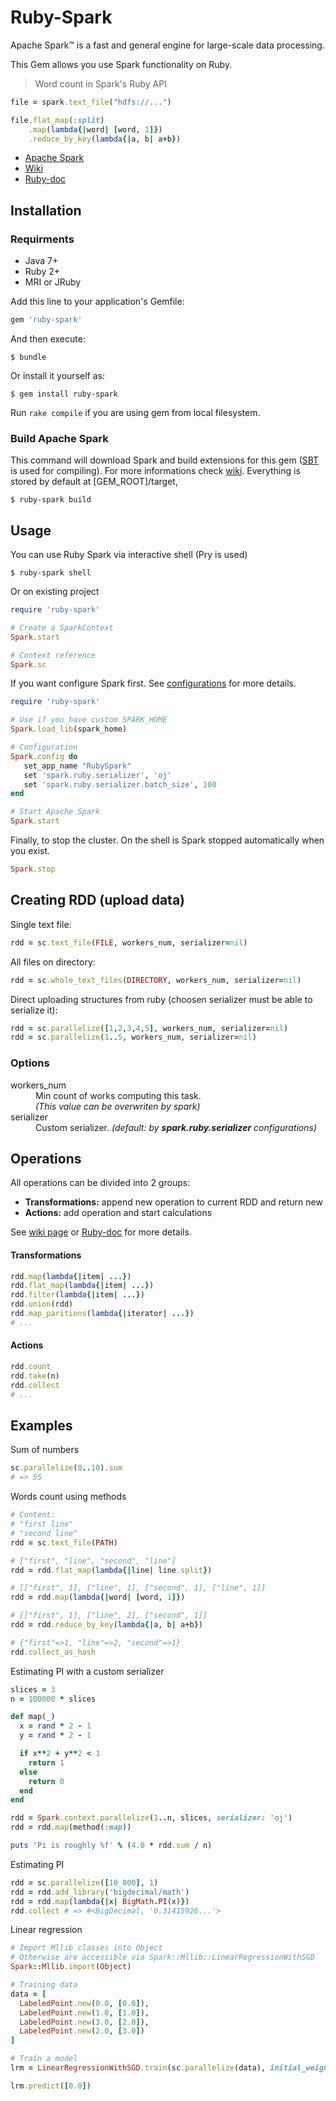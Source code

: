 # Ruby-Spark

Apache Spark™ is a fast and general engine for large-scale data processing.

This Gem allows you use Spark functionality on Ruby.

> Word count in Spark's Ruby API

```ruby
file = spark.text_file("hdfs://...")

file.flat_map(:split)
    .map(lambda{|word| [word, 1]})
    .reduce_by_key(lambda{|a, b| a+b})
```

- [Apache Spark](http://spark.apache.org)
- [Wiki](https://github.com/ondra-m/ruby-spark/wiki)
- [Ruby-doc](http://www.rubydoc.info/github/ondra-m/ruby-spark)

## Installation

### Requirments

- Java 7+
- Ruby 2+
- MRI or JRuby

Add this line to your application's Gemfile:

```ruby
gem 'ruby-spark'
```

And then execute:

```
$ bundle
```

Or install it yourself as:

```
$ gem install ruby-spark
```

Run `rake compile` if you are using gem from local filesystem.

### Build Apache Spark

This command will download Spark and build extensions for this gem ([SBT](ext/spark/build.sbt) is used for compiling). For more informations check [wiki](https://github.com/ondra-m/ruby-spark/wiki/Installation). Everything is stored by default at [GEM_ROOT]/target,

```
$ ruby-spark build
```

## Usage

You can use Ruby Spark via interactive shell (Pry is used)

```
$ ruby-spark shell
```

Or on existing project

```ruby
require 'ruby-spark'

# Create a SparkContext
Spark.start

# Context reference
Spark.sc
```

If you want configure Spark first. See [configurations](https://github.com/ondra-m/ruby-spark/wiki/Configuration) for more details.

```ruby
require 'ruby-spark'

# Use if you have custom SPARK_HOME
Spark.load_lib(spark_home)

# Configuration
Spark.config do
   set_app_name "RubySpark"
   set 'spark.ruby.serializer', 'oj'
   set 'spark.ruby.serializer.batch_size', 100
end

# Start Apache Spark
Spark.start
```

Finally, to stop the cluster. On the shell is Spark stopped automatically when you exist.

```ruby
Spark.stop
```



## Creating RDD (upload data)

Single text file:

```ruby
rdd = sc.text_file(FILE, workers_num, serializer=nil)
```

All files on directory:

```ruby
rdd = sc.whole_text_files(DIRECTORY, workers_num, serializer=nil)
```

Direct uploading structures from ruby (choosen serializer must be able to serialize it):

```ruby
rdd = sc.parallelize([1,2,3,4,5], workers_num, serializer=nil)
rdd = sc.parallelize(1..5, workers_num, serializer=nil)
```

### Options

<dl>
  <dt>workers_num</dt>
  <dd>
    Min count of works computing this task.<br>
    <i>(This value can be overwriten by spark)</i>
  </dd>

  <dt>serializer</dt>
  <dd>
    Custom serializer.
    <i>(default: by <b>spark.ruby.serializer</b> configurations)</i>
  </dd>
</dl>

## Operations

All operations can be divided into 2 groups:

- **Transformations:** append new operation to current RDD and return new
- **Actions:** add operation and start calculations

See [wiki page](https://github.com/ondra-m/ruby-spark/wiki/RDD) or [Ruby-doc](http://www.rubydoc.info/github/ondra-m/ruby-spark/master/Spark/RDD) for more details.

#### Transformations

```ruby
rdd.map(lambda{|item| ...})
rdd.flat_map(lambda{|item| ...})
rdd.filter(lambda{|item| ...})
rdd.union(rdd)
rdd.map_paritions(lambda{|iterator| ...})
# ...
```

#### Actions

```ruby
rdd.count
rdd.take(n)
rdd.collect
# ...
```


## Examples

Sum of numbers

```ruby
sc.parallelize(0..10).sum
# => 55
```

Words count using methods

```ruby
# Content:
# "first line"
# "second line"
rdd = sc.text_file(PATH)

# ["first", "line", "second", "line"]
rdd = rdd.flat_map(lambda{|line| line.split})

# [["first", 1], ["line", 1], ["second", 1], ["line", 1]]
rdd = rdd.map(lambda{|word| [word, 1]})

# [["first", 1], ["line", 2], ["second", 1]]
rdd = rdd.reduce_by_key(lambda{|a, b| a+b})

# {"first"=>1, "line"=>2, "second"=>1}
rdd.collect_as_hash
```

Estimating PI with a custom serializer

```ruby
slices = 3
n = 100000 * slices

def map(_)
  x = rand * 2 - 1
  y = rand * 2 - 1

  if x**2 + y**2 < 1
    return 1
  else
    return 0
  end
end

rdd = Spark.context.parallelize(1..n, slices, serializer: 'oj')
rdd = rdd.map(method(:map))

puts 'Pi is roughly %f' % (4.0 * rdd.sum / n)
```

Estimating PI

```ruby
rdd = sc.parallelize([10_000], 1)
rdd = rdd.add_library('bigdecimal/math')
rdd = rdd.map(lambda{|x| BigMath.PI(x)})
rdd.collect # => #<BigDecimal, '0.31415926...'>
```

Linear regression

```ruby
# Import Mllib classes into Object
# Otherwise are accessible via Spark::Mllib::LinearRegressionWithSGD
Spark::Mllib.import(Object)

# Training data
data = [
  LabeledPoint.new(0.0, [0.0]),
  LabeledPoint.new(1.0, [1.0]),
  LabeledPoint.new(3.0, [2.0]),
  LabeledPoint.new(2.0, [3.0])
]

# Train a model
lrm = LinearRegressionWithSGD.train(sc.parallelize(data), initial_weights: [1.0])

lrm.predict([0.0])
```
